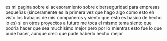 es mi pagina sobre el acesoramiento sobre ciberseguridad para empresas pequeñas
(sinceramente es la primera vez que hago algo como esto eh visto los trabajos de mis compañeros y siento que esto es basico de hecho lo es)
si en otros proyectos a futuro me toca el mismo tema siento que podria hacer que sea muchisimo mejor
pero por lo mientras esto fue lo que pude hacer, aunque creo que pude haberlo hecho mejor
